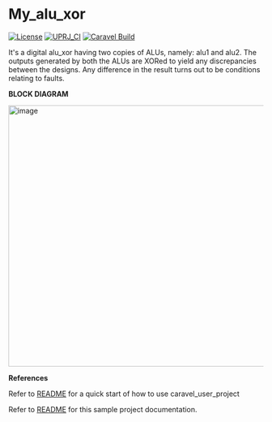 # My_alu_xor
[![License](https://img.shields.io/badge/License-Apache%202.0-blue.svg)](https://opensource.org/licenses/Apache-2.0) [![UPRJ_CI](https://github.com/efabless/caravel_project_example/actions/workflows/user_project_ci.yml/badge.svg)](https://github.com/efabless/caravel_project_example/actions/workflows/user_project_ci.yml) [![Caravel Build](https://github.com/efabless/caravel_project_example/actions/workflows/caravel_build.yml/badge.svg)](https://github.com/efabless/caravel_project_example/actions/workflows/caravel_build.yml)

It's a digital alu_xor having two copies of ALUs, namely: alu1 and alu2. The outputs generated by both the ALUs are XORed to yield any discrepancies between the designs. Any difference in the result turns out to be conditions relating to faults.

**BLOCK DIAGRAM**

<img width="515" alt="image" src="https://user-images.githubusercontent.com/88816771/160224576-f9d17b28-e6e5-418b-9b3b-bd1a4c6acca9.png">




**References**

Refer to [README](docs/source/quickstart.rst) for a quick start of how to use caravel_user_project

Refer to [README](docs/source/index.rst) for this sample project documentation. 
